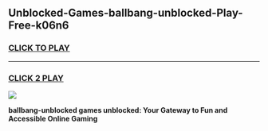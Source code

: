 
## Unblocked-Games-ballbang-unblocked-Play-Free-k06n6
<h3>
<a href="https://premium76.site?title=ballbang-unblocked&ref=20M">CLICK TO PLAY</a></h3>
<hr>

<h3>
<a href="https://premium76.site?title=ballbang-unblocked&ref=20M">CLICK 2 PLAY</a>
  
</h3>

<a href="https://premium76.site?title=ballbang-unblocked&ref=19M"><img src="https://clearcache.store/games.png"></a>


**ballbang-unblocked games unblocked: Your Gateway to Fun and Accessible Online Gaming**
